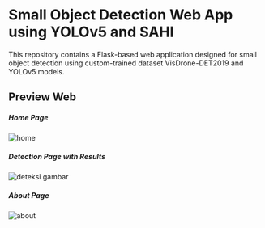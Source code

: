 # Small Object Detection Web App using YOLOv5 and SAHI
This repository contains a Flask-based web application designed for small object detection using custom-trained dataset VisDrone-DET2019 and YOLOv5 models.

## Preview Web
##### Home Page
![home](https://github.com/user-attachments/assets/3b762cc6-e332-4017-9919-02330f524229)
##### Detection Page with Results
![deteksi gambar](https://github.com/user-attachments/assets/b1e2c015-b961-4f5d-8205-02a3c4696ff5)
##### About Page
![about](https://github.com/user-attachments/assets/cbccb533-a591-4099-a3c1-fa24d4f95452)




